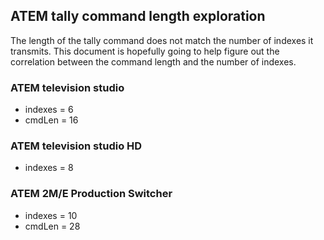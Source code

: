 ## ATEM tally command length exploration
The length of the tally command does not match the number of indexes it transmits.
This document is hopefully going to help figure out the correlation between the command length and the number of indexes.

### ATEM television studio
* indexes = 6
* cmdLen = 16

### ATEM television studio HD
* indexes = 8

### ATEM 2M/E Production Switcher
* indexes = 10
* cmdLen = 28
